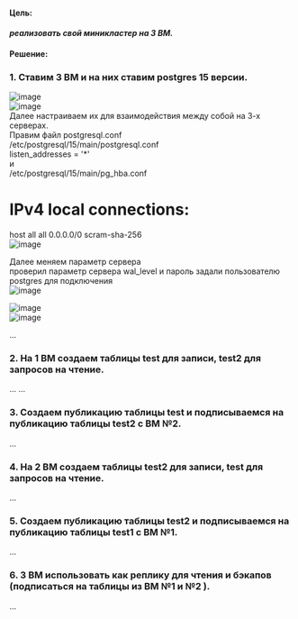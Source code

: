#### Цель:
#### *реализовать свой миникластер на 3 ВМ.*

#### Решение:  
### 1. Ставим 3 ВМ и на них ставим postgres 15 версии.  
![image](https://github.com/13-rus/Otus/assets/120638894/9d165161-865c-47e8-83de-ff38eddbc923)  
![image](https://github.com/13-rus/Otus/assets/120638894/4c2d9cfd-1f13-4313-9f8b-ad113fc579ee)  
Далее настраиваем их для взаимодействия между собой на 3-х серверах.    
Правим файл postgresql.conf  
/etc/postgresql/15/main/postgresql.conf  
listen_addresses = '*'  
и  
/etc/postgresql/15/main/pg_hba.conf  
# IPv4 local connections:  
host    all             all             0.0.0.0/0           scram-sha-256  
![image](https://github.com/13-rus/Otus/assets/120638894/d3b948a4-a010-4058-ab40-f7f6816702da)  

Далее меняем параметр сервера  
проверил параметр сервера wal_level и пароль задали пользователю postgres для подключения  
![image](https://github.com/13-rus/Otus/assets/120638894/34656d26-d85d-43a4-b2e6-fbfc3e42a223)  


![image](https://github.com/13-rus/Otus/assets/120638894/c6de91d7-c1e4-4121-bd1f-8e37caca847a)  
![image](https://github.com/13-rus/Otus/assets/120638894/b1e2ceb8-ce17-4afc-8569-4c2e908c5b93)


...
### 2. На 1 ВМ создаем таблицы test для записи, test2 для запросов на чтение.
...
...
### 3. Создаем публикацию таблицы test и подписываемся на публикацию таблицы test2 с ВМ №2.
...

### 4. На 2 ВМ создаем таблицы test2 для записи, test для запросов на чтение.
...

### 5. Создаем публикацию таблицы test2 и подписываемся на публикацию таблицы test1 с ВМ №1.
...

### 6. 3 ВМ использовать как реплику для чтения и бэкапов (подписаться на таблицы из ВМ №1 и №2 ).
...
